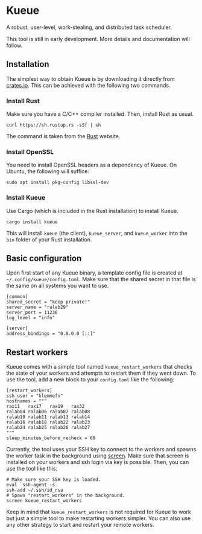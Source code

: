 # Kueue

A robust, user-level, work-stealing, and distributed task scheduler.

This tool is still in early development. More details and documentation will follow.

## Installation

The simplest way to obtain Kueue is by downloading it directly from [crates.io](https://crates.io/crates/kueue).
This can be achieved with the following two commands.

### Install Rust

Make sure you have a C/C++ compiler installed. Then, install Rust as usual.

    curl https://sh.rustup.rs -sSf | sh

The command is taken from the [Rust](https://www.rust-lang.org/tools/install) website.

### Install OpenSSL

You need to install OpenSSL headers as a dependency of Kueue. On Ubuntu, the following will suffice:

    sudo apt install pkg-config libssl-dev

### Install Kueue

Use Cargo (which is included in the Rust installation) to install Kueue.

    cargo install kueue

This will install `kueue` (the client), `kueue_server`, and `kueue_worker` into the `bin` folder of your Rust installation.

## Basic configuration

Upon first start of any Kueue binary, a template config file is created at `~/.config/kueue/config.toml`.
Make sure that the shared secret in that file is the same on all systems you want to use.

    [common]
    shared_secret = "keep private!"
    server_name = "ralab29"
    server_port = 11236
    log_level = "info"

    [server]
    address_bindings = "0.0.0.0 [::]"

## Restart workers

Kueue comes with a simple tool named `kueue_restart_workers` that checks the state of your workers and attempts to restart them if they went down.
To use the tool, add a new block to your `config.toml` like the following:

    [restart_workers]
    ssh_user = "klemmefn"
    hostnames = """
    rax11   rax17   rax19   rax32
    ralab04 ralab06 ralab07 ralab08
    ralab10 ralab11 ralab13 ralab14
    ralab16 ralab18 ralab22 ralab23
    ralab24 ralab25 ralab26 ralab27
    """
    sleep_minutes_before_recheck = 60

Currently, the tool uses your SSH key to connect to the workers and spawns the worker task in the background using [screen](https://linux.die.net/man/1/screen). Make sure that screen is installed on your workers and ssh login via key is possible. Then, you can use the tool like this:

    # Make sure your SSH key is loaded.
    eval `ssh-agent -s`
    ssh-add ~/.ssh/id_rsa
    # Spawn "restart_workers" in the background.
    screen kueue_restart_workers

Keep in mind that `kueue_restart_workers` is not required for Kueue to work but just a simple tool to make restarting workers simpler. You can also use any other strategy to start and restart your remote workers.
